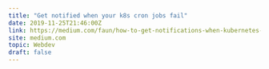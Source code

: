 ```yaml
---
title: "Get notified when your k8s cron jobs fail"
date: 2019-11-25T21:46:00Z
link: https://medium.com/faun/how-to-get-notifications-when-kubernetes-cronjobs-fail-ed4ca4313e81?utm_medium=RSS&utm_source=hune
site: medium.com
topic: Webdev
draft: false
---
```

